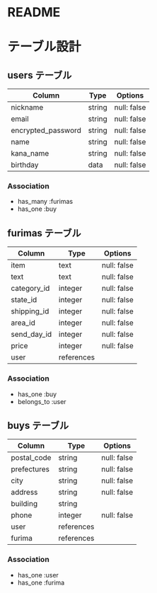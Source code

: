 # README

# テーブル設計

## users テーブル

| Column               | Type       | Options     |
| -------------------- | ---------- | ----------- |
| nickname             | string     | null: false |
| email                | string     | null: false |
| encrypted_password   | string     | null: false |
| name                 | string     | null: false |
| kana_name            | string     | null: false |
| birthday             | data       | null: false |

### Association

- has_many :furimas
- has_one :buy

## furimas テーブル

| Column      | Type       | Options     |
| ----------- | ---------- | ----------- |
| item        | text       | null: false |
| text        | text       | null: false |
| category_id | integer    | null: false |
| state_id    | integer    | null: false |
| shipping_id | integer    | null: false |
| area_id     | integer    | null: false |
| send_day_id | integer    | null: false |
| price       | integer    | null: false |
| user        | references |             |

### Association

- has_one :buy
- belongs_to :user

## buys テーブル

| Column      | Type       | Options     |
| ----------- | ---------- | ----------- |
| postal_code | string     | null: false |
| prefectures | string     | null: false |
| city        | string     | null: false |
| address     | string     | null: false |
| building    | string     |             |
| phone       | integer    | null: false |
| user        | references |             |
| furima      | references |             |

### Association

- has_one :user
- has_one :furima